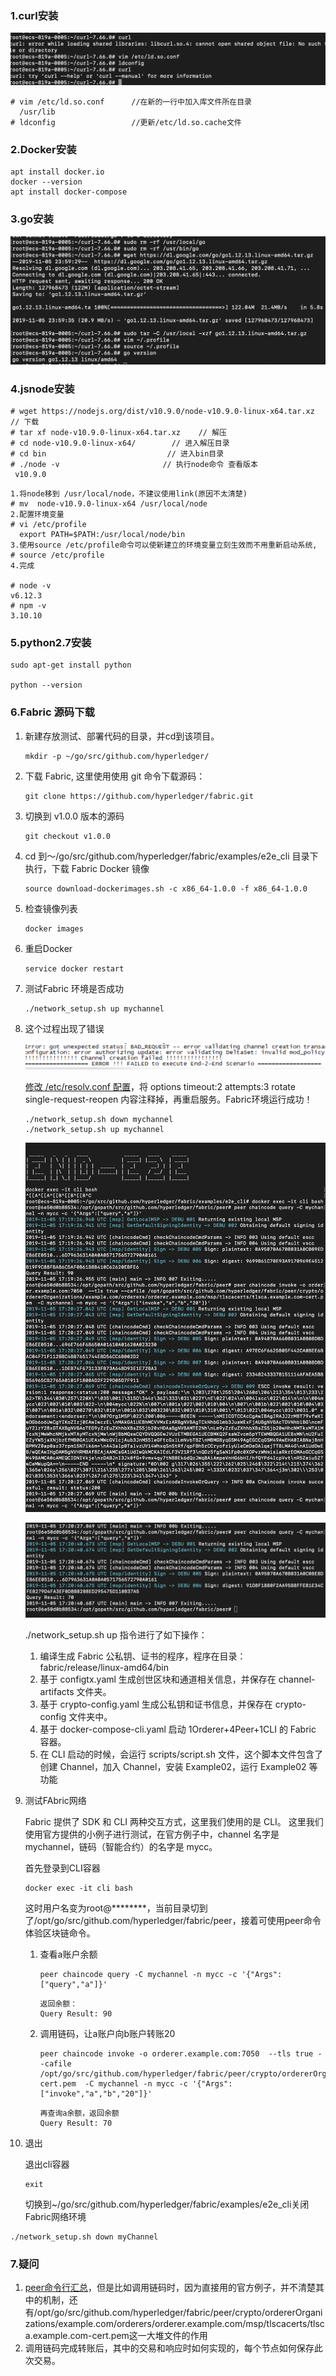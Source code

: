 ### 1.curl安装

![image-20191105232729034](pic/image-20191105232729034.png)



```
# vim /etc/ld.so.conf      //在新的一行中加入库文件所在目录
  /usr/lib  
# ldconfig                 //更新/etc/ld.so.cache文件
```

### 2.Docker安装

```
apt install docker.io
docker --version
apt install docker-compose
```

### 3.go安装

![image-20191106000153385](pic/image-20191106000153385.png)

### 4.jsnode安装

```
# wget https://nodejs.org/dist/v10.9.0/node-v10.9.0-linux-x64.tar.xz  // 下载
# tar xf node-v10.9.0-linux-x64.tar.xz    // 解压
# cd node-v10.9.0-linux-x64/        // 进入解压目录
# cd bin                           // 进入bin目录
# ./node -v                       // 执行node命令 查看版本
 v10.9.0

```

```
1.将node移到 /usr/local/node，不建议使用link(原因不太清楚)
# mv  node-v10.9.0-linux-x64 /usr/local/node
2.配置环境变量
# vi /etc/profile
  export PATH=$PATH:/usr/local/node/bin
3.使用source /etc/profile命令可以使新建立的环境变量立刻生效而不用重新启动系统,
# source /etc/profile
4.完成

# node -v
v6.12.3
# npm -v
3.10.10
```

### 5.python2.7安装

```
sudo apt-get install python

python --version
```

### 6.Fabric 源码下载

1. 新建存放测试、部署代码的目录，并cd到该项目。

   ```
   mkdir -p ~/go/src/github.com/hyperledger/
   ```

2. 下载 Fabric, 这里使用使用 git 命令下载源码：

   ```
   git clone https://github.com/hyperledger/fabric.git
   ```

3. 切换到 v1.0.0 版本的源码

   ```
   git checkout v1.0.0
   ```

4. cd 到～/go/src/github.com/hyperledger/fabric/examples/e2e_cli 目录下执行，下载 Fabric Docker 镜像

   ```
   source download-dockerimages.sh -c x86_64-1.0.0 -f x86_64-1.0.0
   ```

5. 检查镜像列表

   ```
   docker images
   ```

6. 重启Docker

   ```
   service docker restart
   ```

7. 测试Fabric 环境是否成功

   ```
   ./network_setup.sh up mychannel
   ```

8. 这个过程出现了错误

   ![](pic/image-20191107160433498.png)

   [修改 /etc/resolv.conf 配置](https://www.cnblogs.com/chenfool/p/8353425.html)，将 options timeout:2 attempts:3 rotate single-request-reopen 内容注释掉，再重启服务。Fabric环境运行成功！

   ```
   ./network_setup.sh down mychannel
   ./network_setup.sh up mychannel
   ```

   ![image-20191106012119007](pic/image-20191106012119007.png)

   

   ![image-20191106012134469](pic/image-20191106012134469.png)

   ./network_setup.sh up 指令进行了如下操作：

   1. 编译生成 Fabric 公私钥、证书的程序，程序在目录：fabric/release/linux-amd64/bin
   2. 基于 configtx.yaml 生成创世区块和通道相关信息，并保存在 channel-artifacts 文件夹。
   3. 基于 crypto-config.yaml 生成公私钥和证书信息，并保存在 crypto-config 文件夹中。
   4. 基于 docker-compose-cli.yaml 启动 1Orderer+4Peer+1CLI 的 Fabric 容器。
   5. 在 CLI 启动的时候，会运行 scripts/script.sh 文件，这个脚本文件包含了创建 Channel，加入 Channel，安装 Example02，运行 Example02 等功能

9. 测试FAbric网络

   Fabric 提供了 SDK 和 CLI 两种交互方式，这里我们使用的是 CLI。
   这里我们使用官方提供的小例子进行测试，在官方例子中，channel 名字是 mychannel，链码（智能合约）的名字是 mycc。

   首先登录到CLI容器

   ```
   docker exec -it cli bash
   ```

   这时用户名变为root@********，当前目录切到了/opt/go/src/github.com/hyperledger/fabric/peer，接着可使用peer命令体验区块链命令。

   1. 查看a账户余额

      ```
      peer chaincode query -C mychannel -n mycc -c '{"Args":["query","a"]}'
      ```

      ```
      返回余额：
      Query Result: 90
      ```

   2. 调用链码，让a账户向b账户转账20

      ```
      peer chaincode invoke -o orderer.example.com:7050  --tls true --cafile /opt/go/src/github.com/hyperledger/fabric/peer/crypto/ordererOrganizations/example.com/orderers/orderer.example.com/msp/tlscacerts/tlsca.example.com-cert.pem  -C mychannel -n mycc -c '{"Args":["invoke","a","b","20"]}'
      ```

      ```
      再查询a余额，返回余额
      Query Result: 70
      ```

10. 退出

    退出cli容器

    ```
    exit
    ```

    切换到~/go/src/github.com/hyperledger/fabric/examples/e2e_cli关闭Fabric网络环境

```
./network_setup.sh down myChannel
```

### 7.疑问

1. [peer命令行汇总](http://cw.hubwiz.com/card/c/fabric-command-manual/1/1/1/)，但是比如调用链码时，因为直接用的官方例子，并不清楚其中的机制，还有/opt/go/src/github.com/hyperledger/fabric/peer/crypto/ordererOrganizations/example.com/orderers/orderer.example.com/msp/tlscacerts/tlsca.example.com-cert.pem这一大堆文件的作用
2. 调用链码完成转账后，其中的交易和响应时如何实现的，每个节点如何保存此次交易。